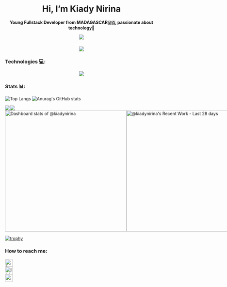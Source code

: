 <div align="center">
  <h1>Hi, I’m Kiady Nirina</h1>
  <p><b>Young Fullstack Developer from MADAGASCAR🇲🇬, passionate about technology🪩</b></p>
</div>

<div align="center">
  <img src="https://profile-counter.glitch.me/kiadynirina/count.svg?"  />
</div>

###

<div align="center">
  <img src="https://media.giphy.com/media/RbDKaczqWovIugyJmW/giphy.gif?cid=790b7611a8zuhxjk1ran8v1zmyzl374xy0f6b9p9yqvr64a5&ep=v1_gifs_search&rid=giphy.gif&ct=g" />
</div>

### Technologies 💻:
<p align="center">
  <a href="https://skillicons.dev">
    <img src="https://skillicons.dev/icons?i=html,css,bootstrap,js,svelte,vue,php,laravel,python,django,sqlite,mysql,postgresql,git,postman,docker" />
  </a>
</p>

### Stats 📊:
![Top Langs](https://github-readme-stats.vercel.app/api/top-langs/?username=KiadyNirina&layout=compact&theme=radical)
![Anurag's GitHub stats](https://github-readme-stats.vercel.app/api?username=KiadyNirina&show_icons=true&theme=radical)

<div style="display: flex; flex-direction: row;">
  <a href="https://www.githubtrends.io/wrapped/KiadyNirina">
    <img src="https://api.githubtrends.io/user/svg/KiadyNirina/langs?time_range=one_year&theme=ferns" />
  </a>
  <a href="https://www.githubtrends.io/wrapped/KiadyNirina" >
    <img src="https://api.githubtrends.io/user/svg/KiadyNirina/repos?time_range=one_year&theme=ferns" />
  </a>
</div>

<div style="display: flex; flex-direction: row;">
  <a href="https://next.ossinsight.io/widgets/official/compose-user-dashboard-stats?user_id=162699528" target="_blank" style="display: block;" >
    <picture>
      <source media="(prefers-color-scheme: dark)" srcset="https://next.ossinsight.io/widgets/official/compose-user-dashboard-stats/thumbnail.png?user_id=162699528&image_size=auto&color_scheme=dark" width="400" height="auto">
      <img alt="Dashboard stats of @kiadynirina" src="https://next.ossinsight.io/widgets/official/compose-user-dashboard-stats/thumbnail.png?user_id=162699528&image_size=auto&color_scheme=light" width="400" height="auto">
    </picture>
  </a>
  <a href="https://next.ossinsight.io/widgets/official/compose-currently-working-on?user_id=162699528&activity_type=all" target="_blank" style="display: block">
    <picture>
      <source media="(prefers-color-scheme: dark)" srcset="https://next.ossinsight.io/widgets/official/compose-currently-working-on/thumbnail.png?user_id=162699528&activity_type=all&image_size=auto&color_scheme=dark" width="400" height="auto">
      <img alt="@kiadynirina's Recent Work - Last 28 days" src="https://next.ossinsight.io/widgets/official/compose-currently-working-on/thumbnail.png?user_id=162699528&activity_type=all&image_size=auto&color_scheme=light" width="400" height="auto">
    </picture>
  </a>    
</div>

[![trophy](https://github-profile-trophy.vercel.app/?username=KiadyNirina&margin-h=15&margin-w=15)](https://github.com/KiadyNirina)

### How to reach me:
  <div>
    <a href="https://www.facebook.com/kiady.rambeloson/?locale=fr_FR" target="_blank">
      <img src="https://img.shields.io/static/v1?message=Kiady%20Rambeloson&logo=facebook&label=FACEBOOK&color=blue&logoColor=white&labelColor=&style=for-the-badge" height="25" alt="facebook logo"  /><br>
    </a>
    <a href="https://www.linkedin.com/in/kiady-ram-5216592a9/" target="_blank">
      <img src="https://img.shields.io/static/v1?message=Kiady%20Ram&logo=linkedin&label=LINKEDIN&color=blue&logoColor=white&labelColor=&style=for-the-badge" height="25" alt="linkedin logo"  />
    </a><br>
    <a href="mailto:kiady142ram@gmail.com" target="_blank">
      <img src="https://img.shields.io/static/v1?message=kiady142ram@gmail.com&logo=gmail&label=EMAIL&color=D14836&logoColor=white&labelColor=&style=for-the-badge" height="25" alt="gmail logo"  />
    </a><br>
  </div>


<!---
KiadyNirina/KiadyNirina is a ✨ special ✨ repository because its `README.md` (this file) appears on your GitHub profile.
You can click the Preview link to take a look at your changes.
--->
